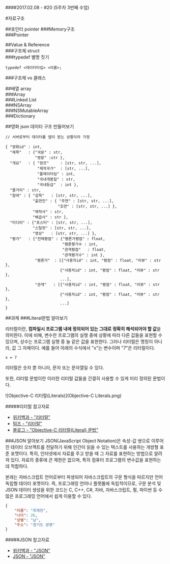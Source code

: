 ####2017.02.08 - #20 (5주차 3번째 수업)

#자료구조

##포인터 pointer
###Memory구조  
###Pointer  

##Value & Reference  
###구조체 struct  
###typedef 별명 짓기  
```objc
typedef <데이터타입> <이름>;
```  
###구조체 vs 클래스



##배열 array  
###Array  
###Linked List   
###NSArray  
###NSMutableArray  
###Dictionary


##영화 json 데이터 구조 만들어보기
```objc
// 서버로부터 데이터를 앱이 받는 상황이라 가정

{ "영화id" : int,
  "제목"   : {"국문" : str,
             "영문" :str },
  "개요"   : { "장르"     : [str, str, ...],
              "제작국가"  : [str, ...],
              "플레이타임" : int,
              "국내개봉일" : str,
              "국내등급"  : int }, 
  "줄거리" : str,
  "참여" : { "감독"   : [str, str, ...],
            "출연진" : { "주연" : [str, str, ...],
                       "조연" : [str, str, ...] },
            "제작사" : str,
            "배급사" : str },
  "미디어" : {"포스터" : [str, str, ...],
            "스틸컷" : [str, str, ...],
            "영상"   : [str, str, ...] },
  "평가"   : {"전체평점" : {"평론가평점" : float,
                         "평론평가수 : int, 
                         "관객평점"   : float,
                         "관객평가수" : int },
             "평론가"  : [{"사용자id" : int, "평점" : float, "리뷰" : str }, 
                        {"사용자id" : int, "평점" : float, "리뷰" : str },
                        ...],
             "관객"   : [{"사용자id" : int, "평점" : float, "리뷰" : str }, 
                        {"사용자id" : int, "평점" : float, "리뷰" : str },
                        ...]
}
```

##과제
###Literal문법 알아보기  

리터럴이란, **컴파일시 프로그램 내에 정의되어 있는 그대로 정확히 해석되어야 할 값**을 의미한다. 이에 비해, 변수란 프로그램의 실행 중에 상황에 따라 다른 값들을 표현할 수 있으며, 상수는 프로그램 실행 중 늘 같은 값을 표현한다. 그러나 리터럴은 명칭이 아니라, 값 그 자체이다. 예를 들어 아래의 수식에서 "x"는 변수이며 "7"은 리터럴이다.

```x = 7```

리터럴은 숫자 뿐 아니라, 문자 또는 문자열일 수 있다.

또한, 리터럴 문법이란 이러한 리터럴 값들을 간결히 사용할 수 있게 미리 정의된 문법이다.

![Objective-C 리터럴(Literals)](Objective-C Literals.png)  

#####리터럴 참고자료
- [위키백과 - "리터럴"](https://ko.wikipedia.org/wiki/%EB%A6%AC%ED%84%B0%EB%9F%B4)  
- [텀즈 - "리터럴" ](http://www.terms.co.kr/literal.htm)  
- [블로그 - "Objective-C 리터럴(Literal) 문법"](http://blog.naver.com/PostView.nhn?blogId=itperson&logNo=220822481437&redirect=Dlog&widgetTypeCall=true)  





###JSON 알아보기
JSON(JavaScript Object Notation)은 속성-값 쌍으로 이루어진 데이터 오브젝트를 전달하기 위해 인간이 읽을 수 있는 텍스트를 사용하는 개방형 표준 포맷이다. 특히, 인터넷에서 자료를 주고 받을 때 그 자료를 표현하는 방법으로 알려져 있다. 자료의 종류에 큰 제한은 없으며, 특히 컴퓨터 프로그램의 변수값을 표현하는 데 적합하다.

본래는 자바스크립트 언어로부터 파생되어 자바스크립트의 구문 형식을 따르지만 언어 독립형 데이터 포맷이다. 즉, 프로그래밍 언어나 플랫폼에 독립적이므로, 구문 분석 및 JSON 데이터 생성을 위한 코드는 C, C++, C#, 자바, 자바스크립트, 펄, 파이썬 등 수많은 프로그래밍 언어에서 쉽게 이용할 수 있다.

```json
{
    "이름": "최제헌",
    "나이": 26,
    "성별": "남",
    "주소": "경기도 광명"
}
```


#####JSON 참고자료  
- [위키백과 - "JSON"](https://ko.wikipedia.org/wiki/JSON)  
- [JSON - "JSON" ](http://www.json.org/json-ko.html)  
